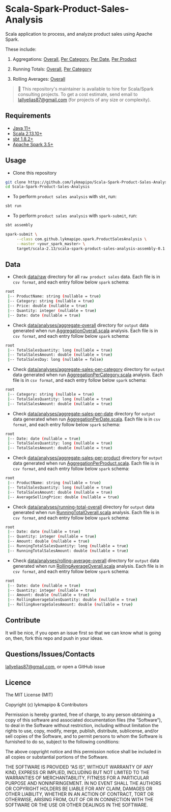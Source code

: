 # Scala-Spark-Product-Sales-Analysis

Scala application to process, and analyze product sales using Apache Spark.

These include:

1. Aggregations: [Overall](https://github.com/lykmapipo/Scala-Spark-Product-Sales-Analysis/blob/main/src/main/scala/com/github/lykmapipo/spark/analysis/AggregationOverall.scala), [Per Category](https://github.com/lykmapipo/Scala-Spark-Product-Sales-Analysis/blob/main/src/main/scala/com/github/lykmapipo/spark/analysis/AggregationPerCategory.scala), [Per Date](https://github.com/lykmapipo/Scala-Spark-Product-Sales-Analysis/blob/main/src/main/scala/com/github/lykmapipo/spark/analysis/AggregationPerDate.scala), [Per Product](https://github.com/lykmapipo/Scala-Spark-Product-Sales-Analysis/blob/main/src/main/scala/com/github/lykmapipo/spark/analysis/AggregationPerProduct.scala)

2. Running Totals: [Overall](https://github.com/lykmapipo/Scala-Spark-Product-Sales-Analysis/blob/main/src/main/scala/com/github/lykmapipo/spark/analysis/RunningTotalOverall.scala), [Per Category](https://github.com/lykmapipo/Scala-Spark-Product-Sales-Analysis/blob/main/src/main/scala/com/github/lykmapipo/spark/analysis/RunningTotalPerCategory.scala)

3. Rolling Averages: [Overall](https://github.com/lykmapipo/Scala-Spark-Product-Sales-Analysis/blob/main/src/main/scala/com/github/lykmapipo/spark/analysis/RollingAverageOverall.scala)


> 👋 This repository's maintainer is available to hire for Scala/Spark consulting projects. To get a cost estimate, send email to lallyelias87@gmail.com (for projects of any size or complexity).


## Requirements

- [Java 11+](https://github.com/openjdk/jdk)
- [Scala 2.13.10+](https://github.com/scala/scala)
- [sbt 1.8.2+](https://github.com/sbt/sbt)
- [Apache Spark 3.5+](https://github.com/apache/spark)


## Usage

- Clone this repository
```sh
git clone https://github.com/lykmapipo/Scala-Spark-Product-Sales-Analysis.git
cd Scala-Spark-Product-Sales-Analysis
```

- To perform `product sales analysis` with `sbt`, run:
```sh
sbt run
```

- To perform `product sales analysis` with `spark-submit`, run:
```sh
sbt assembly

spark-submit \
     --class com.github.lykmapipo.spark.ProductSalesAnalysis \
     --master <your_spark_master> \
     target/scala-2.13/scala-spark-product-sales-analysis-assembly-0.1.0.jar
```


## Data
- Check [data/raw](https://github.com/lykmapipo/Scala-Spark-Product-Sales-Analysis/tree/main/data/raw) directory for all `raw product sales` data. Each file is in `csv format`, and each entry follow below `spark` schema:

```sh
root
 |-- ProductName: string (nullable = true)
 |-- Category: string (nullable = true)
 |-- Price: double (nullable = true)
 |-- Quantity: integer (nullable = true)
 |-- Date: date (nullable = true)
```

- Check [data/analyses/aggregate-overall](https://github.com/lykmapipo/Scala-Spark-Product-Sales-Analysis/tree/main/data/analyses/aggregate-overall) directory for `output` data generated when run [AggregationOverall.scala](https://github.com/lykmapipo/Scala-Spark-Product-Sales-Analysis/blob/main/src/main/scala/com/github/lykmapipo/spark/analysis/AggregationOverall.scala) analysis. Each file is in `csv format`, and each entry follow below `spark` schema:

```sh
root
 |-- TotalSalesQuantity: long (nullable = true)
 |-- TotalSalesAmount: double (nullable = true)
 |-- TotalSalesDay: long (nullable = false)
```

- Check [data/analyses/aggregate-sales-per-category](https://github.com/lykmapipo/Scala-Spark-Product-Sales-Analysis/tree/main/data/analyses/aggregate-sales-per-category) directory for `output` data generated when run [AggregationPerCategory.scala](https://github.com/lykmapipo/Scala-Spark-Product-Sales-Analysis/blob/main/src/main/scala/com/github/lykmapipo/spark/analysis/AggregationPerCategory.scala) analysis. Each file is in `csv format`, and each entry follow below `spark` schema:

```sh
root
 |-- Category: string (nullable = true)
 |-- TotalSalesQuantity: long (nullable = true)
 |-- TotalSalesAmount: double (nullable = true)
```

- Check [data/analyses/aggregate-sales-per-date](https://github.com/lykmapipo/Scala-Spark-Product-Sales-Analysis/tree/main/data/analyses/aggregate-sales-per-date) directory for `output` data generated when run [AggregationPerDate.scala](https://github.com/lykmapipo/Scala-Spark-Product-Sales-Analysis/blob/main/src/main/scala/com/github/lykmapipo/spark/analysis/AggregationPerDate.scala). Each file is in `csv format`, and each entry follow below `spark` schema:

```sh
root
 |-- Date: date (nullable = true)
 |-- TotalSalesQuantity: long (nullable = true)
 |-- TotalSalesAmount: double (nullable = true)
```

- Check [data/analyses/aggregate-sales-per-product](https://github.com/lykmapipo/Scala-Spark-Product-Sales-Analysis/tree/main/data/analyses/aggregate-sales-per-product) directory for `output` data generated when run [AggregationPerProduct.scala](https://github.com/lykmapipo/Scala-Spark-Product-Sales-Analysis/blob/main/src/main/scala/com/github/lykmapipo/spark/analysis/AggregationPerProduct.scala). Each file is in `csv format`, and each entry follow below `spark` schema:

```sh
root
 |-- ProductName: string (nullable = true)
 |-- TotalSalesQuantity: long (nullable = true)
 |-- TotalSalesAmount: double (nullable = true)
 |-- AverageSellingPrice: double (nullable = true)
```

- Check [data/analyses/running-total-overall](https://github.com/lykmapipo/Scala-Spark-Product-Sales-Analysis/tree/main/data/analyses/running-total-overall) directory for `output` data generated when run [RunningTotalOverall.scala](https://github.com/lykmapipo/Scala-Spark-Product-Sales-Analysis/blob/main/src/main/scala/com/github/lykmapipo/spark/analysis/RunningTotalOverall.scala) analysis. Each file is in `csv format`, and each entry follow below `spark` schema:

```sh
root
 |-- Date: date (nullable = true)
 |-- Quantity: integer (nullable = true)
 |-- Amount: double (nullable = true)
 |-- RunningTotalSalesQuantity: long (nullable = true)
 |-- RunningTotalSalesAmount: double (nullable = true)
```

- Check [data/analyses/rolling-average-overall](https://github.com/lykmapipo/Scala-Spark-Product-Sales-Analysis/tree/main/data/analyses/rolling-average-overall) directory for `output` data generated when run [RollingAverageOverall.scala](https://github.com/lykmapipo/Scala-Spark-Product-Sales-Analysis/blob/main/src/main/scala/com/github/lykmapipo/spark/analysis/RollingAverageOverall.scala) analysis. Each file is in `csv format`, and each entry follow below `spark` schema:

```sh
root
 |-- Date: date (nullable = true)
 |-- Quantity: integer (nullable = true)
 |-- Amount: double (nullable = true)
 |-- RollingAverageSalesQuantity: double (nullable = true)
 |-- RollingAverageSalesAmount: double (nullable = true)
```


## Contribute

It will be nice, if you open an issue first so that we can know what is going on, then, fork this repo and push in your ideas.


## Questions/Issues/Contacts

lallyelias87@gmail.com, or open a GitHub issue


## Licence

The MIT License (MIT)

Copyright (c) lykmapipo & Contributors

Permission is hereby granted, free of charge, to any person obtaining a copy of this software and associated documentation files (the “Software”), to deal in the Software without restriction, including without limitation the rights to use, copy, modify, merge, publish, distribute, sublicense, and/or sell copies of the Software, and to permit persons to whom the Software is furnished to do so, subject to the following conditions:

The above copyright notice and this permission notice shall be included in all copies or substantial portions of the Software.

THE SOFTWARE IS PROVIDED “AS IS”, WITHOUT WARRANTY OF ANY KIND, EXPRESS OR IMPLIED, INCLUDING BUT NOT LIMITED TO THE WARRANTIES OF MERCHANTABILITY, FITNESS FOR A PARTICULAR PURPOSE AND NONINFRINGEMENT. IN NO EVENT SHALL THE AUTHORS OR COPYRIGHT HOLDERS BE LIABLE FOR ANY CLAIM, DAMAGES OR OTHER LIABILITY, WHETHER IN AN ACTION OF CONTRACT, TORT OR OTHERWISE, ARISING FROM, OUT OF OR IN CONNECTION WITH THE SOFTWARE OR THE USE OR OTHER DEALINGS IN THE SOFTWARE.
